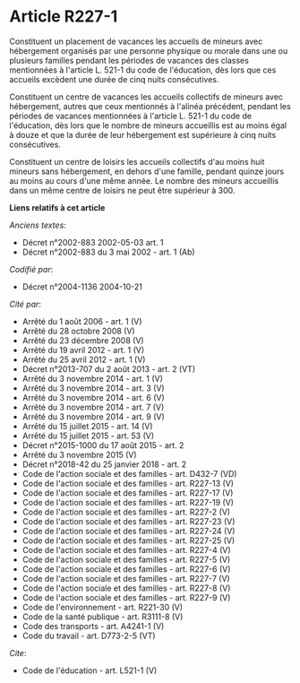 # Article R227-1

Constituent un placement de vacances les accueils de mineurs avec hébergement organisés par une personne physique ou morale
dans une ou plusieurs familles pendant les périodes de vacances des classes mentionnées à l'article L. 521-1 du code de
l'éducation, dès lors que ces accueils excèdent une durée de cinq nuits consécutives.

Constituent un centre de vacances les accueils collectifs de mineurs avec hébergement, autres que ceux mentionnés à l'alinéa
précédent, pendant les périodes de vacances mentionnées à l'article L. 521-1 du code de l'éducation, dès lors que le nombre
de mineurs accueillis est au moins égal à douze et que la durée de leur hébergement est supérieure à cinq nuits consécutives.

Constituent un centre de loisirs les accueils collectifs d'au moins huit mineurs sans hébergement, en dehors d'une famille,
pendant quinze jours au moins au cours d'une même année. Le nombre des mineurs accueillis dans un même centre de loisirs ne
peut être supérieur à 300.

**Liens relatifs à cet article**

_Anciens textes_:

  - Décret n°2002-883 2002-05-03 art. 1
  - Décret n°2002-883 du 3 mai 2002 - art. 1 (Ab)

_Codifié par_:

  - Décret n°2004-1136 2004-10-21

_Cité par_:

  - Arrêté du 1 août 2006 - art. 1 (V)
  - Arrêté du 28 octobre 2008 (V)
  - Arrêté du 23 décembre 2008 (V)
  - Arrêté du 19 avril 2012 - art. 1 (V)
  - Arrêté du 25 avril 2012 - art. 1 (V)
  - Décret n°2013-707 du 2 août 2013 - art. 2 (VT)
  - Arrêté du 3 novembre 2014 - art. 1 (V)
  - Arrêté du 3 novembre 2014 - art. 3 (V)
  - Arrêté du 3 novembre 2014 - art. 6 (V)
  - Arrêté du 3 novembre 2014 - art. 7 (V)
  - Arrêté du 3 novembre 2014 - art. 9 (V)
  - Arrêté du 15 juillet 2015 - art. 14 (V)
  - Arrêté du 15 juillet 2015 - art. 53 (V)
  - Décret n°2015-1000 du 17 août 2015 - art. 2
  - Arrêté du 3 novembre 2015 (V)
  - Décret n°2018-42 du 25 janvier 2018 - art. 2
  - Code de l'action sociale et des familles - art. D432-7 (VD)
  - Code de l'action sociale et des familles - art. R227-13 (V)
  - Code de l'action sociale et des familles - art. R227-17 (V)
  - Code de l'action sociale et des familles - art. R227-19 (V)
  - Code de l'action sociale et des familles - art. R227-2 (V)
  - Code de l'action sociale et des familles - art. R227-23 (V)
  - Code de l'action sociale et des familles - art. R227-24 (V)
  - Code de l'action sociale et des familles - art. R227-25 (V)
  - Code de l'action sociale et des familles - art. R227-4 (V)
  - Code de l'action sociale et des familles - art. R227-5 (V)
  - Code de l'action sociale et des familles - art. R227-6 (V)
  - Code de l'action sociale et des familles - art. R227-7 (V)
  - Code de l'action sociale et des familles - art. R227-8 (V)
  - Code de l'action sociale et des familles - art. R227-9 (V)
  - Code de l'environnement - art. R221-30 (V)
  - Code de la santé publique - art. R3111-8 (V)
  - Code des transports - art. A4241-1 (V)
  - Code du travail - art. D773-2-5 (VT)

_Cite_:

  - Code de l'éducation - art. L521-1 (V)

